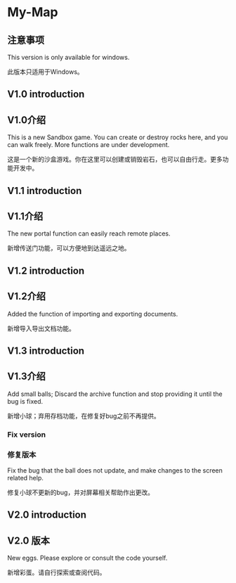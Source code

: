 # My-Map
## 注意事项
This version is only available for windows.

此版本只适用于Windows。

## V1.0 introduction
## V1.0介绍
This is a new Sandbox game. You can create or destroy rocks here, and you can walk freely. More functions are under development.

这是一个新的沙盒游戏。你在这里可以创建或销毁岩石，也可以自由行走。更多功能开发中。

## V1.1 introduction
## V1.1介绍
The new portal function can easily reach remote places.

新增传送门功能，可以方便地到达遥远之地。

## V1.2 introduction
## V1.2介绍
Added the function of importing and exporting documents.

新增导入导出文档功能。

## V1.3 introduction
## V1.3介绍

Add small balls; Discard the archive function and stop providing it until the bug is fixed.

新增小球；弃用存档功能，在修复好bug之前不再提供。

### Fix version
### 修复版本

Fix the bug that the ball does not update, and make changes to the screen related help.

修复小球不更新的bug，并对屏幕相关帮助作出更改。

## V2.0 introduction
## V2.0 版本

New eggs. Please explore or consult the code yourself.

新增彩蛋。请自行探索或查阅代码。

